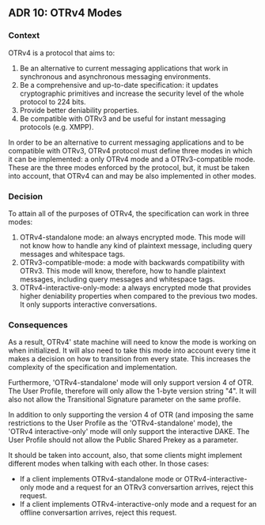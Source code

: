 ## ADR 10: OTRv4 Modes

### Context

OTRv4 is a protocol that aims to:

1. Be an alternative to current messaging applications that work in synchronous
   and asynchronous messaging environments.
2. Be a comprehensive and up-to-date specification: it updates cryptographic
   primitives and increase the security level of the whole protocol to 224
   bits.
3. Provide better deniability properties.
4. Be compatible with OTRv3 and be useful for instant messaging protocols
   (e.g. XMPP).

In order to be an alternative to current messaging applications and to be
compatible with OTRv3, OTRv4 protocol must define three modes in which it can be
implemented: a only OTRv4 mode and a OTRv3-compatible mode. These are the three
modes enforced by the protocol, but, it must be taken into account, that OTRv4
can and may be also implemented in other modes.

### Decision

To attain all of the purposes of OTRv4, the specification can work in
three modes:

1. OTRv4-standalone mode: an always encrypted mode. This mode will not know how
   to handle any kind of plaintext message, including query messages and
   whitespace tags.
2. OTRv3-compatible-mode: a mode with backwards compatibility with OTRv3.
   This mode will know, therefore, how to handle plaintext messages, including
   query messages and whitespace tags.
3. OTRv4-interactive-only-mode: a always encrypted mode that provides higher
   deniability properties when compared to the previous two modes. It only
   supports interactive conversations.

### Consequences

As a result, OTRv4' state machine will need to know the mode is working on when
initialized. It will also need to take this mode into account every time it
makes a decision on how to transition from every state. This increases the
complexity of the specification and implementation.

Furthermore, 'OTRv4-standalone' mode will only support version 4 of OTR. The User
Profile, therefore will only allow the 1-byte version string "4". It will also
not allow the Transitional Signature parameter on the same profile.

In addition to only supporting the version 4 of OTR (and imposing the same
restrictions to the User Profile as the 'OTRv4-standalone' mode), the
'OTRv4 interactive-only' mode will only support the interactive DAKE. The User
Profile should not allow the Public Shared Prekey as a parameter.

It should be taken into account, also, that some clients might implement
different modes when talking with each other. In those cases:

* If a client implements OTRv4-standalone mode or OTRv4-interactive-only mode
  and a request for an OTRv3 conversartion arrives, reject this request.
* If a client implements OTRv4-interactive-only mode and a request for an
  offline conversartion arrives, reject this request.

